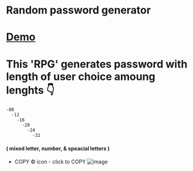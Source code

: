 # Random password generator 
# [Demo](https://darshan1005.github.io/randomPSWD_generator/)
# This 'RPG' generates password with length of user choice amoung lenghts 👇
    -08 
      -12 
        -16 
          -20 
            -24 
              -32 
#### ( mixed letter, number, & speacial letters )
+ COPY ©️ icon - click to COPY
![image](https://github.com/darshan1005/randomPSWD_generator/assets/114302987/5675d68a-965c-4323-b2e5-fd08b7ecde74)
